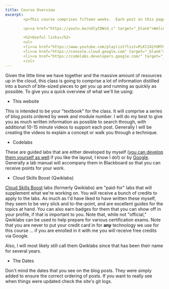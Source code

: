 ```yaml
---
title: Course Overview
excerpt: 
        <p>This course comprises fifteen weeks.  Each post on this page covers a week's worth of material.  The post list (this page) shows a quick preview of the things you need to do each week (module videos, assignments, etc.).  Clicking 'More' will take you to the blog post for each module (these posts are intended to replace slides).  Ensure you monitor Blackboard for assignment deadlines!</p>

        <p><a href="https://youtu.be/nUlyCDWsG_c" target="_blank">Welcome video [20:03]</a></p>

        <h2>Useful links</h2>
        <ul>
        <li><a href="https://www.youtube.com/playlist?list=PLKl241YUM7mzmJjh9DYsbHJ68V34oIhzc" target="_blank">Course YouTube Playlist</a></li>
        <li><a href="https://console.cloud.google.com" target="_blank">Google Cloud</a></li>
        <li><a href="https://codelabs.developers.google.com/" target="_blank">All Google Codelabs</a>
        </ul>
---  
```


Given the little time we have together and the massive amount of resources up in the cloud, this class is going to comprise a lot of information distilled into a bunch of bite-sized pieces to get you up and running as quickly as possible.  To give you a quick overview of what we'll be using:

* This website

This is intended to be your "textbook" for the class.  It will comprise a series of blog posts ordered by week and module number.  I will do my best to give you as much written information as possible to search through, with additional 10-15 minute videos to support each post.  Generally I will be creating the videos to explain a concept or walk you through a technique. 

* Codelabs

These are guided labs that are either developed by myself ([you can develop them yourself as well](https://github.com/googlecodelabs/tools) if you like the layout, I know I do!) or by [Google](https://codelabs.developers.google.com/).  Generally a lab manual will accompany them in Blackboard so that you can receive points for your work.

* Cloud Skills Boost (Qwiklabs)

[Cloud Skills Boost](https://www.cloudskillsboost.google/) labs (formerly Qwiklabs) are "paid-for" labs that will supplement what we're working on.  You will receive a bunch of credits to apply to the labs.  As much as I'd have liked to have written these myself, they seem to be very slick and to-the-point, and are excellent guides for the topics at hand.  You can also earn badges for them that you can show off in your profile, if that is important to you.  Note that, while not "official," Qwiklabs can be used to help prepare for various certification exams.  Note that you are never to put your credit card in for **any** technology we use for this course ... if you are enrolled in it with me you will receive free credits via Google.

Also, I will most likely still call them Qwiklabs since that has been their name for several years.

* The Dates

Don't mind the dates that you see on the blog posts.  They were simply added to ensure the correct ordering of posts.  If you want to really see when things were updated check the site's git logs.

